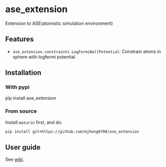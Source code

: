 # ase_extension

Extension to ASE(atomistic simulation environment)

## Features

- `ase_extension.constraints.LogFermiWallPotential`: Constrain atoms in sphere with logfermi potential

## Installation


### With pypi

pip install ase_extension

### From source 

Install `maturin` first, and do:
```bash
pip install git+https://github.com/mjhong0708/ase_extension
```

## User guide

See [wiki](https://github.com/mjhong0708/ase_extension/wiki).